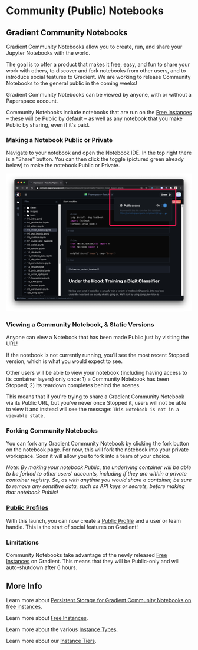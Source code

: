 # Community \(Public\) Notebooks

## Gradient Community Notebooks

Gradient Community Notebooks allow you to create, run, and share your Jupyter Notebooks with the world.

The goal is to offer a product that makes it free, easy, and fun to share your work with others, to discover and fork notebooks from other users, and to introduce social features to Gradient. We are working to release Community Notebooks to the general public in the coming weeks!

Gradient Community Notebooks can be viewed by anyone, with or without a Paperspace account.

Community Notebooks include notebooks that are run on the [Free Instances](../../../instances/instance-types/free-instances.md) – these will be Public by default – as well as any notebook that you make Public by sharing, even if it's paid.

### Making a Notebook Public or Private

Navigate to your notebook and open the Notebook IDE. In the top right there is a "Share" button. You can then click the toggle \(pictured green already below\) to make the notebook Public or Private.

![](../../../.gitbook/assets/share.png)

### Viewing a Community Notebook, & Static Versions

Anyone can view a Notebook that has been made Public just by visiting the URL! 

If the notebook is not currently running, you'll see the most recent Stopped version, which is what you would expect to see.

Other users will be able to view your notebook \(including having access to its container layers\) only once: 1\) a Community Notebook has been Stopped; 2\) its teardown completes behind the scenes.

This means that if you're trying to share a Gradient Community Notebook via its Public URL, but you've never once Stopped it, users will not be able to view it and instead will see the message: `This Notebook is not in a viewable state.`

### Forking Community Notebooks

You can fork any Gradient Community Notebook by clicking the fork button on the notebook page. For now, this will fork the notebook into your private workspace. Soon it will allow you to fork into a team of your choice.

_Note: By making your notebook Public, the underlying container will be able to be forked to other users' accounts, including if they are within a private container registry. So, as with anytime you would share a container, be sure to remove any sensitive data, such as API keys or secrets, before making that notebook Public!_

### [Public Profiles](../../../paperspace-account/overview/gradient-public-profiles.md)

With this launch, you can now create a [Public Profile](../../../paperspace-account/overview/gradient-public-profiles.md) and a user or team handle. This is the start of social features on Gradient!

### Limitations

Community Notebooks take advantage of the newly released [Free Instances](../../../instances/instance-types/free-instances.md) on Gradient. This means that they will be Public-only and will auto-shutdown after 6 hours.

## More Info

Learn more about [Persistent Storage for Gradient Community Notebooks on free instances](../../../instances/instance-types/free-instances.md#persistent-storage-for-free-instances).

Learn more about [Free Instances](../../../instances/instance-types/free-instances.md).

Learn more about the various [Instance Types](../../../instances/instance-types/).

Learn more about our [Instance Tiers](../../../instances/instance-types/instance-tiers.md).


